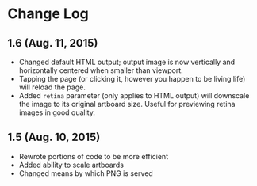 # Change Log


## 1.6 (Aug. 11, 2015)

- Changed default HTML output; output image is now vertically and horizontally centered when smaller than viewport.
- Tapping the page (or clicking it, however you happen to be living life) will reload the page.
- Added `retina` parameter (only applies to HTML output) will downscale the image to its original artboard size. Useful for previewing retina images in good quality.

## 1.5 (Aug. 10, 2015)

- Rewrote portions of code to be more efficient
- Added ability to scale artboards
- Changed means by which PNG is served
